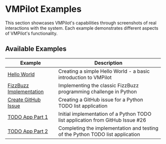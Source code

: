 # VMPilot Examples

This section showcases VMPilot's capabilities through screenshots of real interactions with the system. Each example demonstrates different aspects of VMPilot's functionality.

## Available Examples

| Example | Description |
|---------|-------------|
| [Hello World](hello-world.md) | Creating a simple Hello World - a basic introduction to VMPilot |
| [FizzBuzz Implementation](fizzbuzz.md) | Implementing the classic FizzBuzz programming challenge in Python |
| [Create GitHub Issue](github-issue.md) | Creating a GitHub issue for a Python TODO list application |
| [TODO App Part 1](todo1.md) | Initial implementation of a Python TODO list application from GitHub Issue #26 |
| [TODO App Part 2](todo2.md) | Completing the implementation and testing of the Python TODO list application |
